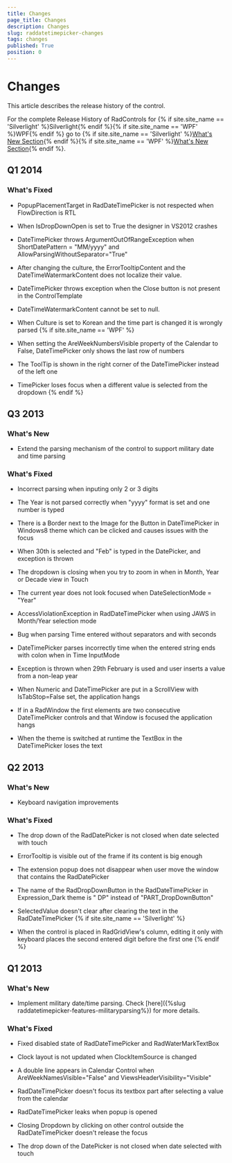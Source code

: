 ```yaml
---
title: Changes
page_title: Changes
description: Changes
slug: raddatetimepicker-changes
tags: changes
published: True
position: 0
---
```


# Changes



This article describes the release history of the control.

For the complete Release History of RadControls for {% if site.site_name == 'Silverlight' %}Silverlight{% endif %}{% if site.site_name == 'WPF' %}WPF{% endif %} go to
        {% if site.site_name == 'Silverlight' %}[What's New Section](http://www.telerik.com/products/silverlight/whats-new.aspx){% endif %}{% if site.site_name == 'WPF' %}[What's New Section](http://www.telerik.com/products/wpf/whats-new.aspx){% endif %}.
      

## Q1 2014

### What's Fixed

* PopupPlacementTarget in RadDateTimePicker is not respected when FlowDirection is RTL
                

* When IsDropDownOpen is set to True the designer in VS2012 crashes
                

* DateTimePicker throws ArgumentOutOfRangeException when ShortDatePattern = "MM/yyyy" and AllowParsingWithoutSeparator="True"
                

* After changing the culture, the ErrorTooltipContent and the DateTimeWatermarkContent does not localize their value.
                

* DateTimePicker throws exception when the Close button is not present in the ControlTemplate
                

* DateTimeWatermarkContent cannot be set to null.
                

* When Culture is set to Korean and the time part is changed it is wrongly parsed
                {% if site.site_name == 'WPF' %}

* When setting the AreWeekNumbersVisible property of the Calendar to False,  DateTimePicker only shows the last row of numbers
                  

* The ToolTip is shown in the right corner of the DateTimePicker instead of the left one
                  

* TimePicker loses focus when a different value is selected from the dropdown
                  {% endif %}

## Q3 2013

### What's New

* Extend the parsing mechanism of the control to support military date and time parsing
                

### What's Fixed

* Incorrect parsing when inputing only 2 or 3 digits
                

* The Year is not parsed correctly when "yyyy" format is set and one number is typed
                

* There is a Border next to the Image for the Button in DateTimePicker in Windows8 theme which can be clicked and causes issues with the focus
                

* When 30th is selected and "Feb" is typed in the DatePicker, and exception is thrown
                

* The dropdown is closing when you try to zoom in when in Month, Year or Decade view in Touch
                

* The current year does not look focused when DateSelectionMode = "Year"
                

* AccessViolationException in RadDateTimePicker when using JAWS in Month/Year selection mode
                

* Bug when parsing Time entered without separators and with seconds
                

* DateTimePicker parses incorrectly time when the entered string ends with colon when in Time InputMode
                

* Exception is thrown when 29th February is used and user inserts a value from a non-leap year
                

* When Numeric and DateTimePicker are put in a ScrollView with IsTabStop=False set, the application hangs
                

* If in a RadWindow the first elements are two consecutive DateTimePicker controls and that Window is focused the application hangs
                

* When the theme is switched at runtime the TextBox in the DateTimePicker loses the text
                

## Q2 2013

### What's New

* Keyboard navigation improvements
                

### What's Fixed

* The drop down of the RadDatePicker is not closed when date selected with touch
                

* ErrorTooltip is visible out of the frame if its content is big enough
                

* The extension popup does not disappear when user move the window that contains the RadDatePicker
                

* The name of the RadDropDownButton in the RadDateTimePicker in Expression_Dark theme is " DP" instead of "PART_DropDownButton"
                

* SelectedValue doesn't clear after clearing the text in the RadDateTimePicker
                {% if site.site_name == 'Silverlight' %}

* When the control is placed in RadGridView's column, editing it only with keyboard places the second entered digit before the first one
                  {% endif %}

## Q1 2013

### What's New

* Implement military date/time parsing. Check [here]({%slug raddatetimepicker-features-militaryparsing%}) for more details.
                

### What's Fixed

* Fixed disabled state of RadDateTimePicker and RadWaterMarkTextBox

* Clock layout is not updated when ClockItemSource is changed

* A double line appears in Calendar Control when AreWeekNamesVisible="False" and ViewsHeaderVisibility="Visible"

* RadDateTimePicker doesn't focus its textbox part after selecting a value from the calendar

* RadDateTimePicker leaks when popup is opened

* Closing Dropdown by clicking on other control outside the RadDateTimePicker doesn't release the focus

* The drop down of the DatePicker is not closed when date selected with touch 
